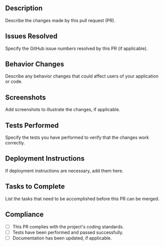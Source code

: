 ## Description

Describe the changes made by this pull request (PR).

## Issues Resolved

Specify the GitHub issue numbers resolved by this PR (if applicable).

## Behavior Changes

Describe any behavior changes that could affect users of your application or code.

## Screenshots

Add screenshots to illustrate the changes, if applicable.

## Tests Performed

Specify the tests you have performed to verify that the changes work correctly.

## Deployment Instructions

If deployment instructions are necessary, add them here.

## Tasks to Complete

List the tasks that need to be accomplished before this PR can be merged.

## Compliance

- [ ] This PR complies with the project's coding standards.
- [ ] Tests have been performed and passed successfully.
- [ ] Documentation has been updated, if applicable.